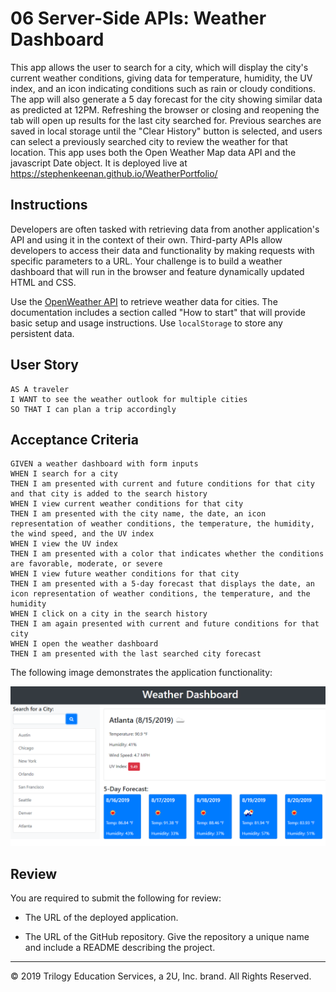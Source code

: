 # 06 Server-Side APIs: Weather Dashboard

This app allows the user to search for a city, which will display the city's current weather conditions, giving data for temperature, humidity, the UV index, and an icon indicating conditions such as rain or cloudy conditions. The app will also generate a 5 day forecast for the city showing similar data as predicted at 12PM. Refreshing the browser or closing and reopening the tab will open up results for the last city searched for. Previous searches are saved in local storage until the "Clear History" button is selected, and users can select a previously searched city to review the weather for that location. This app uses both the Open Weather Map data API and the javascript Date object. It is deployed live at https://stephenkeenan.github.io/WeatherPortfolio/

## Instructions

Developers are often tasked with retrieving data from another application's API and using it in the context of their own. Third-party APIs allow developers to access their data and functionality by making requests with specific parameters to a URL. Your challenge is to build a weather dashboard that will run in the browser and feature dynamically updated HTML and CSS.

Use the [OpenWeather API](https://openweathermap.org/api) to retrieve weather data for cities. The documentation includes a section called "How to start" that will provide basic setup and usage instructions. Use `localStorage` to store any persistent data.

## User Story

```
AS A traveler
I WANT to see the weather outlook for multiple cities
SO THAT I can plan a trip accordingly
```

## Acceptance Criteria

```
GIVEN a weather dashboard with form inputs
WHEN I search for a city
THEN I am presented with current and future conditions for that city and that city is added to the search history
WHEN I view current weather conditions for that city
THEN I am presented with the city name, the date, an icon representation of weather conditions, the temperature, the humidity, the wind speed, and the UV index
WHEN I view the UV index
THEN I am presented with a color that indicates whether the conditions are favorable, moderate, or severe
WHEN I view future weather conditions for that city
THEN I am presented with a 5-day forecast that displays the date, an icon representation of weather conditions, the temperature, and the humidity
WHEN I click on a city in the search history
THEN I am again presented with current and future conditions for that city
WHEN I open the weather dashboard
THEN I am presented with the last searched city forecast
```

The following image demonstrates the application functionality:

![weather dashboard demo](./assets/06-server-side-apis-homework-demo.png)

## Review

You are required to submit the following for review:

* The URL of the deployed application.

* The URL of the GitHub repository. Give the repository a unique name and include a README describing the project.


- - -
© 2019 Trilogy Education Services, a 2U, Inc. brand. All Rights Reserved.
